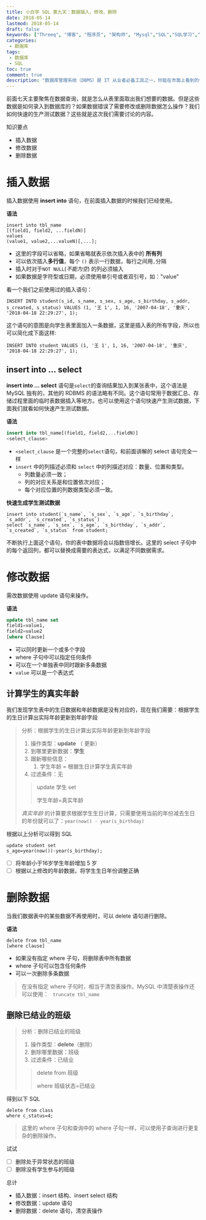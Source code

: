 ```yaml
---
title: 小白学 SQL 第九天：数据插入、修改、删除
date: 2018-05-14
lastmod: 2018-05-14
draft: false
keywords: ["Threeq", "博客", "程序员", "架构师", "Mysql","SQL","SQL学习","数据库","create 语句"]
categories:
 - 数据库
tags:
 - 数据库
 - SQL
toc: true
comment: true
description: "数据库管理系统（DBMS）是 IT 从业者必备工具之一，你能在市面上看到的任何一个软件系统，在后面支持的一定有它的身影。 而这里面关系型数据库管理系统（RDBMS） 目前暂居了绝大部分，操作 RDBMS 的基础就是今天我们要开始学习的 SQL（结构化查询语言），所以我们有必要针对 SQL 进行系统全面的学习。同时会对数据库中的一些基础原理和设计工具进行介绍：ER 图、数据类型、范式等。适合小白用户（初学者和刚入门）。"
---
```


前面七天主要聚焦在数据查询，就是怎么从表里面取出我们想要的数据。但是这些数据是如何录入到数据库的？如果数据错误了需要修改或删除数据怎么操作？我们如何快速的生产测试数据？这些就是这次我们需要讨论的内容。

知识要点

- 插入数据
- 修改数据
- 删除数据

<!--more-->

# 插入数据

插入数据使用 **insert into** 语句，在前面插入数据的时候我们已经使用。

**语法**

```
insert into tbl_name 
[(field1, field2, ...fieldN)]
values
(value1, value2,...valueN)[,...];
```

* 这里的字段可以省略，如果省略就表示依次插入表中的 **所有列**
* 可以依次插入**多行值**，每个 `()` 表示一行数据，每行之间用`,`分隔
* 插入时对于`NOT NULL`(*不能为空*) 的列必须输入
* 如果数据是字符型或日期，必须使用单引号或者双引号，如："value"

看一个我们之前使用过的插入语句：

```
INSERT INTO student(s_id, s_name, s_sex, s_age, s_birthday, s_addr, s_created, s_status) VALUES (1, '王 1', 1, 16, '2007-04-18', '重庆', '2018-04-18 22:29:27', 1);
```

这个语句的意图是向学生表里面加入一条数据，这里是插入表的所有字段，所以也可以简化成下面这样:

```
INSERT INTO student VALUES (1, '王 1', 1, 16, '2007-04-18', '重庆', '2018-04-18 22:29:27', 1);
```



## insert into … select

**insert into … select** 语句是`select`的查询结果加入到某张表中，这个语法是 MySQL 独有的，其他的 RDBMS 的语法略有不同。这个语句常用于数据汇总、存储过程里面的临时表数据插入等地方。也可以使用这个语句快速产生测试数据，下面我们就看如何快速产生测试数据。

**语法**

```sql
insert into tbl_name[(field1, field2,...fieldN)]
<select_clause>
```

* `<select_clause` 是一个完整的`select`语句，和前面讲解的 select 语句完全一样
* `insert` 中的列描述必须和 `select` 中的列描述对应：数量、位置和类型。
  * 列数量必须一致；
  * 列的对应关系是和位置依次对应；
  * 每个对应位置的列数据类型必须一致。

**快速生成学生测试数据**

```
insert into student(`s_name`, `s_sex`, `s_age`, `s_birthday`, `s_addr`, `s_created`, `s_status`)
select `s_name`, `s_sex`, `s_age`, `s_birthday`, `s_addr`, `s_created`, `s_status` from student;
```

不断执行上面这个语句，你的表中数据将会以指数倍增长。这里的 select 子句中的每个返回列，都可以替换成需要的表达式，以满足不同数据需求。

# 修改数据

需改数据使用 update 语句来操作。

**语法**

```sql
update tbl_name set
field1=value1,
field2=value2
[where Clause]
```

* 可以同时更新一个或多个字段
* where 子句中可以指定任何条件
* 可以在一个单独表中同时跟新多条数据
* `value` 可以是一个表达式

## 计算学生的真实年龄

我们发现学生表中的生日数据和年龄数据是没有对应的，现在我们需要：根据学生的生日计算出实际年龄更新到年龄字段

> 分析：根据学生的生日计算出实际年龄更新到年龄字段
>
> 1. 操作类型：**update** （ 更新）
> 2. 到哪里更新数据：**学生**
> 3. 跟新哪些信息：
>    1. 学生年龄 = 根据生日计算学生真实年龄
> 4. 过滤条件：无
>
> > update 学生 set
> >
> > 学生年龄=真实年龄
>
> *真实年龄* 的计算要求根据学生生日计算，只需要使用当前的年份减去生日的年份就可以了：`year(now() - year(s_birthday)` 

根据以上分析可以得到 SQL

```
update student set
s_age=year(now())-year(s_birthday);
```



- [ ] 将年龄小于16岁学生年龄增加 5 岁
- [ ] 根据以上修改的年龄数据，将学生生日年份调整正确

# 删除数据

当我们数据表中的某些数据不再使用时，可以 delete 语句进行删除。

**语法**

```
delete from tbl_name
[where clause]
```

* 如果没有指定 where 子句，将删除表中所有数据
* where 子句可以包含任何条件
* 可以一次删除多条数据

> 在没有指定 where 子句时，相当于清空表操作。MySQL 中清楚表操作还可以使用： ` truncate tbl_name`

## 删除已结业的班级

> 分析：删除已结业的班级
>
> 1. 操作类型：**delete**（删除）
> 2. 删除哪里数据：班级
> 3. 过滤条件：已结业
>
> > delete from 班级
> >
> > where 班级状态=已结业

得到以下 SQL

```
delete from class
where c_status=4;
```

> 这里的 where 子句和查询中的 where 子句一样，可以使用子查询进行更复杂的删除操作。

试试

- [ ] 删除处于异常状态的班级
- [ ] 删除没有学生参与的班级

总计

- 插入数据：insert 结构、insert select 结构
- 修改数据：update 语句
- 删除数据：delete 语句，清空表操作

